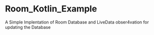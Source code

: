 # Room_Kotlin_Example
A Simple Implentation of Room Database and LiveData obser4vation for updating the Database
